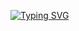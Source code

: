 [![Typing SVG](https://readme-typing-svg.herokuapp.com?font=Fira+Code&pause=1000&random=false&width=435&lines=uhh+i+dont+what+to+put+yea+welcome)](https://git.io/typing-svg)
